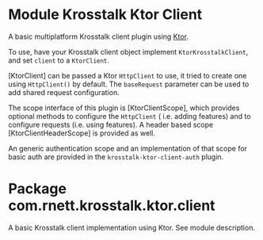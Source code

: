 # Module Krosstalk Ktor Client

A basic multiplatform Krosstalk client plugin using [Ktor](https://ktor.io/).

To use, have your Krosstalk client object implement `KtorKrosstalkClient`, and set `client` to a `KtorClient`.

[KtorClient] can be passed a Ktor `HttpClient` to use, it tried to create one using `HttpClient()` by default.
The `baseRequest` parameter can be used to add shared request configuration.

The scope interface of this plugin is [KtorClientScope], which provides optional methods to configure the `HttpClient` (
i.e. adding features) and to configure requests (i.e. using features). A header based scope [KtorClientHeaderScope] is
provided as well.

An generic authentication scope and an implementation of that scope for basic auth are provided in the
`krosstalk-ktor-client-auth` plugin.

# Package com.rnett.krosstalk.ktor.client

A basic Krosstalk client implementation using Ktor. See module description.